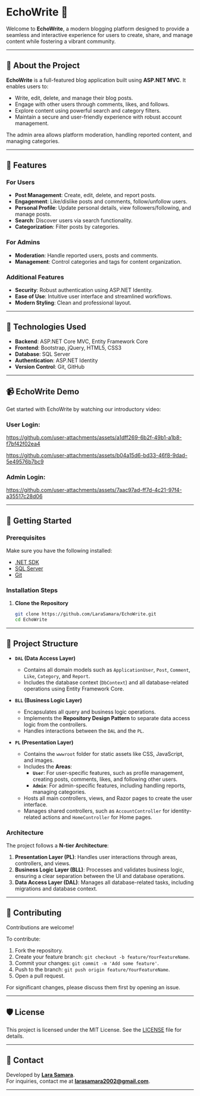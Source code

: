 # EchoWrite 📝  
Welcome to **EchoWrite**, a modern blogging platform designed to provide a seamless and interactive experience for users to create, share, and manage content while fostering a vibrant community.

---

## 📖 About the Project  
**EchoWrite** is a full-featured blog application built using **ASP.NET MVC**. It enables users to:  
- Write, edit, delete, and manage their blog posts.  
- Engage with other users through comments, likes, and follows.  
- Explore content using powerful search and category filters.  
- Maintain a secure and user-friendly experience with robust account management.  

The admin area allows platform moderation, handling reported content, and managing categories.  

---

## 🌟 Features  
### For Users  
- **Post Management**: Create, edit, delete, and report posts.  
- **Engagement**: Like/dislike posts and comments, follow/unfollow users.  
- **Personal Profile**: Update personal details, view followers/following, and manage posts.  
- **Search**: Discover users via search functionality.  
- **Categorization**: Filter posts by categories.  

### For Admins  
- **Moderation**: Handle reported users, posts and comments.  
- **Management**: Control categories and tags for content organization.  

### Additional Features  
- **Security**: Robust authentication using ASP.NET Identity.  
- **Ease of Use**: Intuitive user interface and streamlined workflows.  
- **Modern Styling**: Clean and professional layout.  

---

## 🚀 Technologies Used  
- **Backend**: ASP.NET Core MVC, Entity Framework Core  
- **Frontend**: Bootstrap, jQuery, HTML5, CSS3  
- **Database**: SQL Server  
- **Authentication**: ASP.NET Identity  
- **Version Control**: Git, GitHub  

---
## 📹 EchoWrite Demo
Get started with EchoWrite by watching our introductory video:  

### User Login: 
https://github.com/user-attachments/assets/a1dff269-6b2f-49b1-a1b8-f7bf42f02ea4

https://github.com/user-attachments/assets/b04a15d6-bd33-46f8-9dad-5e49576b7bc9

### Admin Login: 
https://github.com/user-attachments/assets/7aac97ad-ff7d-4c21-97f4-a35517c28d06





---
## 🔧 Getting Started  

### Prerequisites  
Make sure you have the following installed:  
- [.NET SDK](https://dotnet.microsoft.com/download)  
- [SQL Server](https://www.microsoft.com/en-us/sql-server/sql-server-downloads)  
- [Git](https://git-scm.com/)  

### Installation Steps  
1. **Clone the Repository**  
   ```bash  
   git clone https://github.com/LaraSamara/EchoWrite.git  
   cd EchoWrite

---
## 📂 Project Structure  

- **`DAL` (Data Access Layer)**  
  - Contains all domain models such as `ApplicationUser`, `Post`, `Comment`, `Like`, `Category`, and `Report`.  
  - Includes the database context (`DbContext`) and all database-related operations using Entity Framework Core.  

- **`BLL` (Business Logic Layer)**  
  - Encapsulates all query and business logic operations.  
  - Implements the **Repository Design Pattern** to separate data access logic from the controllers.  
  - Handles interactions between the `DAL` and the `PL`.  

- **`PL` (Presentation Layer)**  
  - Contains the `wwwroot` folder for static assets like CSS, JavaScript, and images.  
  - Includes the **Areas**:  
    - **`User`**: For user-specific features, such as profile management, creating posts, comments, likes, and following other users.  
    - **`Admin`**: For admin-specific features, including handling reports, managing categories.  
  - Hosts all main controllers, views, and Razor pages to create the user interface.  
  - Manages shared controllers, such as `AccountController` for identity-related actions and `HomeController` for Home pages.  

### **Architecture**  
The project follows a **N-tier Architecture**:  
1. **Presentation Layer (PL)**: Handles user interactions through areas, controllers, and views.  
2. **Business Logic Layer (BLL)**: Processes and validates business logic, ensuring a clear separation between the UI and database operations.  
3. **Data Access Layer (DAL)**: Manages all database-related tasks, including migrations and database context.  



---

## 🤝 Contributing  

Contributions are welcome!  

To contribute:  
1. Fork the repository.  
2. Create your feature branch: `git checkout -b feature/YourFeatureName`.  
3. Commit your changes: `git commit -m 'Add some feature'`.  
4. Push to the branch: `git push origin feature/YourFeatureName`.  
5. Open a pull request.  

For significant changes, please discuss them first by opening an issue.  

---

## 🛡️ License  

This project is licensed under the MIT License. See the [LICENSE](LICENSE) file for details.  

---

## 📧 Contact  

Developed by **[Lara Samara](https://www.linkedin.com/in/lara-samara/)**.  
For inquiries, contact me at **larasamara2002@gmail.com**.  

---

   

